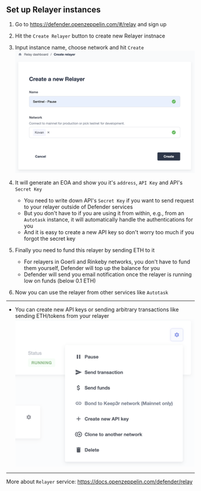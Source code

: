 ## Set up Relayer instances

1. Go to https://defender.openzeppelin.com/#/relay and sign up
2. Hit the `Create Relayer` button to create new Relayer instnace
3. Input instance name, choose network and hit `Create`
![](./imgs/relayer_create.png)

4. It will generate an EOA and show you it's `address`, `API Key` and API's `Secret Key`
    - You need to write down API's `Secret Key` if you want to send request to your relayer outside of Defender services
    - But you don't have to if you are using it from within, e.g., from an `Autotask` instance, it will automatically handle the authentications for you
    - And it is easy to create a new API key so don't worry too much if you forgot the secret key
5. Finally you need to fund this relayer by sending ETH to it
    - For relayers in Goerli and Rinkeby networks, you don't have to fund them yourself, Defender will top up the balance for you
    - Defender will send you email notification once the relayer is running low on funds (below 0.1 ETH)
6. Now you can use the relayer from other services like `Autotask`

___

- You can create new API keys or sending arbitrary transactions like sending ETH/tokens from your relayer
![](./imgs/relayer_edit.png)

___

More about `Relayer` service: https://docs.openzeppelin.com/defender/relay
